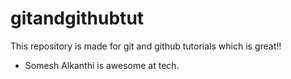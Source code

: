 # gitandgithubtut
This repository is made for git and github tutorials which is great!!
- Somesh Alkanthi is awesome at tech.
